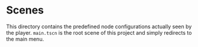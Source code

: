 # Scenes

This directory contains the predefined node configurations actually seen by the player. ```main.tscn``` is the root scene of this project and simply redirects to the main menu.
